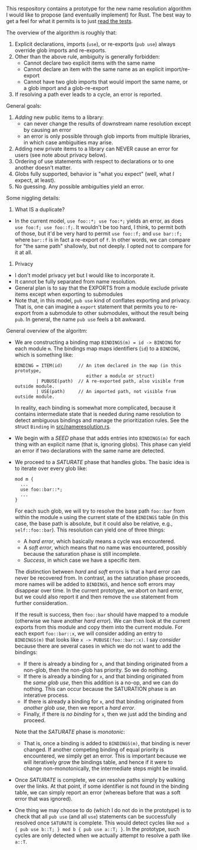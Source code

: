 This respository contains a prototype for the new name resolution
algorithm I would like to propose (and eventually implement) for Rust.
The best way to get a feel for what it permits is to just
[read the tests](src/test.rs).

The overview of the algorithm is roughly that:

1. Explicit declarations, imports (`use`), or re-exports (`pub use`)
   always override glob imports and re-exports.
2. Other than the above rule, ambiguity is generally forbidden:
   - Cannot declare two explicit items with the same name
   - Cannot declare an item with the same name as an explicit import/re-export
   - Cannot have two glob imports that would import the same name,
     or a glob import and a glob-re-export
3. If resolving a path ever leads to a cycle, an error is reported.

General goals:

1. *Adding* new public items to a library:
   - can never change the results of downstream name resolution except
     by causing an error
   - an error is only possible through glob imports from multiple
     libraries, in which case ambiguities may arise.
2. Adding new private items to a library can NEVER cause an error for
   users (see note about privacy below).
3. Ordering of use statements with respect to declarations or to one
   another doesn't matter.
4. Globs fully supported, behavior is "what you expect" (well,
   what *I* expect, at least).
5. No guessing. Any possible ambiguities yield an error.

Some niggling details:

1. What IS a duplicate?
  - In the current model, `use foo::*; use foo:*;` yields an error, as
    does `use foo:f; use foo::f;`. It wouldn't be too hard, I think,
    to permit both of those, but it'd be very hard to permit `use
    foo::f;` and `use bar::f;` where `bar::f` is in fact a re-export
    of `f`.  In other words, we can compare for "the same path"
    shallowly, but not deeply. I opted not to compare for it at all.
1. Privacy
  - I don't model privacy yet but I would like to incorporate it.
  - It cannot be fully separated from name resolution.
  - General plan is to say that the EXPORTS from a module exclude
    private items except when exporting to submodules
  - Note that, in this model, `pub use` kind of conflates exporting
    and privacy. That is, one can imagine a `export` statement that
    permits you to re-export from a submodule to other submodules,
    without the result being `pub`. In general, the name `pub use`
    feels a bit awkward.

General overview of the algoritm:

- We are constructing a binding map `BINDINGS(m) = id -> BINDING` for
  each module `m`. The bindings map maps identifiers (`id`) to a
  `BINDING`, which is something like:
  
      BINDING = ITEM(id)      // An item declared in the map (in this prototype,
                                 either a module or struct)
              | PUBUSE(path)  // A re-exported path, also visible from outside module.
              | USE(path)     // An imported path, not visible from outside module.
              
  In reality, each binding is somewhat more complicated, because it
  contains intermediate state that is needed during name resolution to
  detect ambiguous bindings and manage the prioritization rules.  See
  the struct `Binding` in
  [src/nameresolution.rs](src/nameresolution.rs).
- We begin with a *SEED* phase that adds entries into `BINDINGS(m)` for
  each thing with an explicit name (that is, ignoring globs). This phase
  can yield an error if two declarations with the same name are detected.
- We proceed to a *SATURATE* phase that handles globs. The basic idea
  is to iterate over every glob like:
  
      mod m {
        ...
        use foo::bar::*;
        ...
      }
      
  For each such glob, we will try to resolve the base path `foo::bar`
  from within the module `m` using the current state of the `BINDINGS`
  table (in this case, the base path is absolute, but it could also be
  relative, e.g., `self::foo::bar`).  This resolution can yield one of
  three things:
  
  - A *hard error*, which basically means a cycle was encountered.
  - A *soft error*, which means that no name was encountered, possibly
    because the saturation phase is still incomplete.
  - *Success*, in which case we have a specific item.
  
  The distinction between *hard* and *soft* errors is that a hard
  error can never be recovered from. In contrast, as the saturation
  phase proceeds, more names will be added to `BINDINGS`, and hence
  soft errors may disappear over time. In the current prototype,
  we abort on hard error, but we could also report it and then remove
  the `use` statement from further consideration.
  
  If the result is success, then `foo::bar` should have mapped to a
  module (otherwise we have another *hard error*). We can then look at
  the current exports from this module and copy them into the current
  module. For each export `foo::bar::x`, we will consider adding an
  entry to `BINDINGS(m)` that looks like `x -> PUBUSE(foo::bar::x)`.
  I say *consider* because there are several cases in which we do
  not want to add the bindings:
  - If there is already a binding for `x`, and that binding originated
    from a non-glob, then the non-glob has priority. So we do nothing.
  - If there is already a binding for `x`, and that binding originated
    from the *same glob use*, then this addition is a no-op, and we can do
    nothing. This can occur because the SATURATION phase is an
    interative process.
  - If there is already a binding for `x`, and that binding
    originated from *another glob use*, then we report a *hard error*.
  - Finally, if there is *no binding* for `x`, then we just add the
    binding and proceed.

  Note that the *SATURATE* phase is *monotonic*:
  - That is, once a binding is added to `BINDINGS(m)`, that binding is
    never changed. If another competing binding of equal priority is
    encountered, we simply get an error. This is important because we
    will iteratively grow the bindings table, and hence if it were to
    change non-monotonically, the intermediate steps might be invalid.
- Once *SATURATE* is complete, we can resolve paths simply by walking
  over the links. At that point, if some identifier is not found in
  the binding table, we can simply report an error (whereas before
  that was a soft error that was ignored).
- One thing we may choose to do (which I do not do in the prototype)
  is to check that all `pub use` (and all `use`) statements can be
  successfully resolved once `SATURATE` is complete. This would detect
  cycles like `mod a { pub use b::T; } mod b { pub use a::T; }`.  In
  the prototype, such cycles are only detected when we actually
  attempt to resolve a path like `a::T`.

